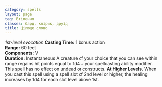 ```yaml
---
category: spells
layout: page
tag: Втілення
classes: бард, клірик, друїд
title: Цілюще слово
---
```


_1st-level evocation_ **Casting Time:** 1 bonus action    
**Range:** 60 feet    
**Components:** V    
**Duration:** Instantaneous A creature of your choice that you can see within range regains hit points equal to 1d4 + your spellcasting ability modifier. This spell has no effect on undead or constructs. **At Higher Levels.** When you cast this spell using a spell slot of 2nd level or higher, the healing increases by 1d4 for each slot level above 1st.
